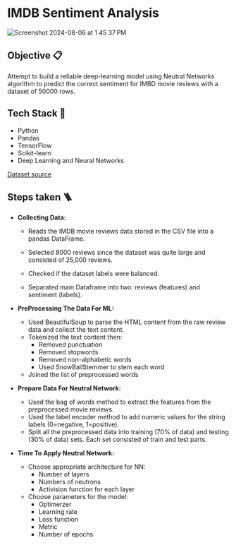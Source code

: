 # IMDB Sentiment Analysis

![Screenshot 2024-08-06 at 1 45 37 PM](https://github.com/user-attachments/assets/a5619649-f130-4bba-86dd-6df84f5c5709)

## Objective 📋
Attempt to build a reliable deep-learning model using Neutral Networks algorithm to predict the correct sentiment for IMBD movie reviews with a dataset of 50000 rows.

## Tech Stack 🧰
- Python
- Pandas
- TensorFlow
- Scikit-learn
- Deep Learning and Neural Networks

[Dataset source](https://ai.stanford.edu/~amaas/data/sentiment/)

## Steps taken 🪜
- **Collecting Data:**
    * Reads the IMDB movie reviews data stored in the CSV file into a pandas DataFrame.
      
    * Selected 8000 reviews since the dataset was quite large and consisted of 25,000 reviews.
    * Checked if the dataset labels were balanced.
    * Separated main Dataframe into two: reviews (features) and sentiment (labels).
- **PreProcessing The Data For ML:** 
   * Used BeautifulSoup to parse the HTML content from the raw review data and collect the text content.
   * Tokenized the text content then:
      * Removed punctuation
      * Removed stopwords
      * Removed non-alphabetic words
      * Used SnowBallStemmer to stem each word
   * Joined the list of preprocessed words
- **Prepare Data For Neutral Network:**  
   * Used the bag of words method to extract the features from the preprocessed movie reviews.
   * Used the label encoder method to add numeric values for the string labels (0=negative, 1=positive).
   * Split all the preprocessed data into training (70% of data) and testing (30% of data) sets. Each set consisted of train and test parts.

- **Time To Apply Neutral Network:**
   * Choose appropriate architecture for NN:
      * Number of layers
      * Numbers of neutrons
      * Activision function for each layer
   * Choose parameters for the model:
      * Optimerzer
      * Learning rate
      * Loss function
      * Metric
      * Number of epochs


